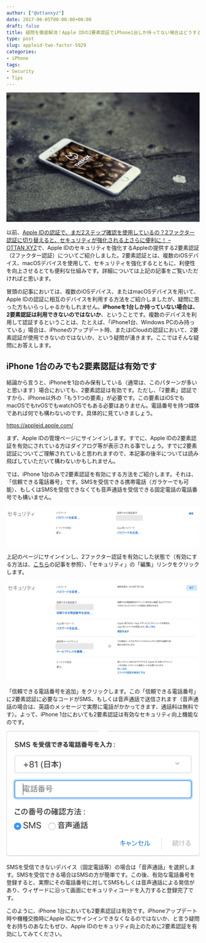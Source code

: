 ```yaml
---
author: ["@ottanxyz"]
date: 2017-06-05T00:00:00+00:00
draft: false
title: 疑問を徹底解消！Apple IDの2要素認証でiPhone1台しか持ってない場合はどうするの？
type: post
slug: appleid-two-factor-5929
categories:
- iPhone
tags:
- Security
- Tips
---
```


![](170605-5934b3a6223c5.jpg)

以前、[Apple IDの認証で、まだ2ステップ確認を使用しているの？2ファクター認証に切り替えると、セキュリティが強化される上さらに便利に！ – OTTAN.XYZ](/posts/2016/12/apple-id-two-factor-authentication-5362/)で、Apple IDのセキュリティを強化するAppleの提供する2要素認証（2ファクター認証）についてご紹介しました。2要素認証とは、複数のiOSデバイス、macOSデバイスを使用して、セキュリティを強化するとともに、利便性を向上させるとても便利な仕組みです。詳細については上記の記事をご覧いただければと思います。

冒頭の記事においては、複数のiOSデバイス、またはmacOSデバイスを用いて、Apple IDの認証に相互のデバイスを利用する方法をご紹介しましたが、疑問に思った方もいらっしゃるかもしれません。**iPhoneを1台しか持っていない場合は、2要素認証は利用できないのではないか**、ということです。複数のデバイスを利用して認証するということは、たとえば、「iPhone1台、Windows PCのみ持っている」場合は、iPhoneのアップデート時、またはiCloudの認証において、2要素認証が使用できないのではないか、という疑問が湧きます。ここではそんな疑問にお答えします。

## iPhone 1台のみでも2要素認証は有効です

結論から言うと、iPhoneを1台のみ保有している（通常は、このパターンが多いと思います）場合においても、2要素認証は有効です。ただし、「2要素」認証ですから、iPhone以外の「もう1つの要素」が必要です。この要素はiOSでもmacOSでもtvOSでもwatchOSでもある必要はありません。電話番号を持つ媒体であれば何でも構わないのです。具体的に見ていきましょう。

<https://appleid.apple.com/>

まず、Apple IDの管理ページにサインインします。すでに、Apple IDの2要素認証を有効にされている方はダイアログ等が表示される事でしょう。すでに2要素認証についてご理解されていると思われますので、本記事の後半については読み飛ばしていただいて構わないかもしれません。

では、iPhone 1台のみで2要素認証を有効にする方法をご紹介します。それは、「信頼できる電話番号」です。SMSを受信できる携帯電話（ガラケーでも可能）、もしくはSMSを受信できなくても音声通話を受信できる固定電話の電話番号でも構いません。

![](170605-5934b8a0679da.png)

上記のページにサインインし、2ファクター認証を有効にした状態で（有効にする方法は、[こちら](/posts/2016/12/apple-id-two-factor-authentication-5362/)の記事を参照）、「セキュリティ」の「編集」リンクをクリックします。

![](170605-5934b93e6faca.png)

「信頼できる電話番号を追加」をクリックします。この「信頼できる電話番号」に2要素認証に必要なコードがSMS、もしくは音声通話で送信されます（音声通話の場合は、英語のメッセージで実際に電話がかかってきます、通話料は無料です）。よって、iPhone 1台においても2要素認証は有効なセキュリティ向上機能なのです。

![](170605-5934ba0088721.png)

SMSを受信できないデバイス（固定電話等）の場合は「音声通話」を選択します。SMSを受信できる場合はSMSの方が簡単です。この後、有効な電話番号を登録すると、実際にその電話番号に対してSMSもしくは音声通話による発信があり、ウィザードに沿って画面にセキュリティコードを入力すると登録完了です。

このように、iPhone 1台においても2要素認証は有効です。iPhoneアップデート時や機種交換時にApple IDにサインインできなくなるのではないか、と言う疑問をお持ちのあなたもぜひ、Apple IDのセキュリティ向上のために2要素認証を有効にしてみてください。

